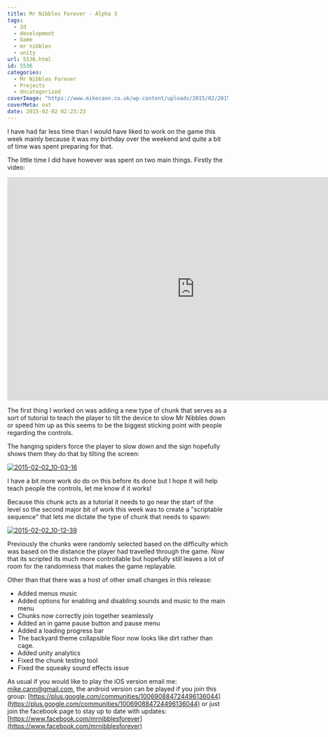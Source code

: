 ```yaml
---
title: Mr Nibbles Forever - Alpha 3
tags:
  - 2d
  - development
  - Game
  - mr nibbles
  - unity
url: 5536.html
id: 5536
categories:
  - Mr Nibbles Forever
  - Projects
  - Uncategorized
coverImage: "https://www.mikecann.co.uk/wp-content/uploads/2015/02/2015-02-02_10-03-16.png"
coverMeta: out
date: 2015-02-02 02:23:23
---
```


I have had far less time than I would have liked to work on the game this week mainly because it was my birthday over the weekend and quite a bit of time was spent preparing for that.

<!-- more -->

The little time I did have however was spent on two main things. Firstly the video:

<iframe width="854" height="510" src="https://www.youtube.com/embed/q-mv6LWmtBQ" frameborder="0" allowfullscreen></iframe>

The first thing I worked on was adding a new type of chunk that serves as a sort of tutorial to teach the player to tilt the device to slow Mr Nibbles down or speed him up as this seems to be the biggest sticking point with people regarding the controls.

The hanging spiders force the player to slow down and the sign hopefully shows them they do that by tilting the screen:

[![2015-02-02_10-03-16](https://www.mikecann.co.uk/wp-content/uploads/2015/02/2015-02-02_10-03-16-1024x617.png)](https://www.mikecann.co.uk/wp-content/uploads/2015/02/2015-02-02_10-03-16.png)

I have a bit more work do do on this before its done but I hope it will help teach people the controls, let me know if it works!

Because this chunk acts as a tutorial it needs to go near the start of the level so the second major bit of work this week was to create a "scriptable sequence" that lets me dictate the type of chunk that needs to spawn:

[![2015-02-02_10-12-39](https://www.mikecann.co.uk/wp-content/uploads/2015/02/2015-02-02_10-12-39.png)](https://www.mikecann.co.uk/wp-content/uploads/2015/02/2015-02-02_10-12-39.png)

Previously the chunks were randomly selected based on the difficulty which was based on the distance the player had travelled through the game. Now that its scripted its much more controllable but hopefully still leaves a lot of room for the randomness that makes the game replayable.

Other than that there was a host of other small changes in this release:

- Added menus music
- Added options for enabling and disabling sounds and music to the main menu
- Chunks now correctly join together seamlessly
- Added an in game pause button and pause menu
- Added a loading progress bar
- The backyard theme collapsible floor now looks like dirt rather than cage.
- Added unity analytics
- Fixed the chunk testing tool
- Fixed the squeaky sound effects issue

As usual if you would like to play the iOS version email me: mike.cann@gmail.com, the android version can be played if you join this group: [https://plus.google.com/communities/100690884724496136044](https://plus.google.com/communities/100690884724496136044) or just join the facebook page to stay up to date with updates: [https://www.facebook.com/mrnibblesforever](https://www.facebook.com/mrnibblesforever)
